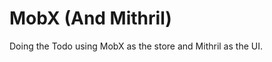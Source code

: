 MobX (And Mithril)
==================

Doing the Todo using MobX as the store and Mithril as the UI.
